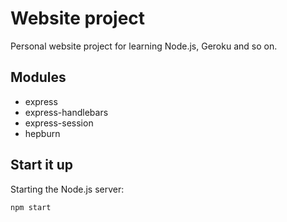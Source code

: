 # Website project

Personal website project for learning Node.js, Geroku and so on.

## Modules

 - express
 - express-handlebars
 - express-session
 - hepburn

## Start it up

Starting the Node.js server:
```
npm start
```
